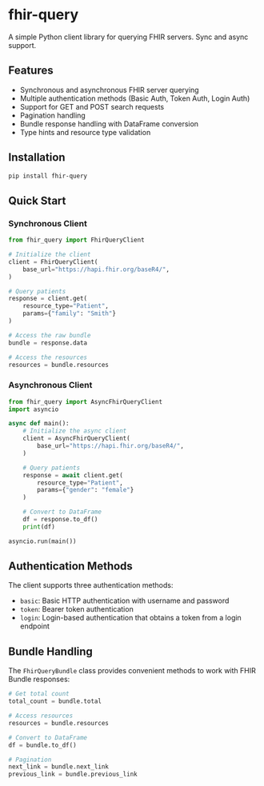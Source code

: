 # fhir-query

A simple Python client library for querying FHIR servers. Sync and async support.

## Features

- Synchronous and asynchronous FHIR server querying
- Multiple authentication methods (Basic Auth, Token Auth, Login Auth)
- Support for GET and POST search requests
- Pagination handling
- Bundle response handling with DataFrame conversion
- Type hints and resource type validation

## Installation

```bash
pip install fhir-query
```

## Quick Start

### Synchronous Client

```python
from fhir_query import FhirQueryClient

# Initialize the client
client = FhirQueryClient(
    base_url="https://hapi.fhir.org/baseR4/",
)

# Query patients
response = client.get(
    resource_type="Patient",
    params={"family": "Smith"}
)

# Access the raw bundle
bundle = response.data

# Access the resources
resources = bundle.resources
```

### Asynchronous Client

```python
from fhir_query import AsyncFhirQueryClient
import asyncio

async def main():
    # Initialize the async client
    client = AsyncFhirQueryClient(
        base_url="https://hapi.fhir.org/baseR4/",
    )

    # Query patients
    response = await client.get(
        resource_type="Patient",
        params={"gender": "female"}
    )

    # Convert to DataFrame
    df = response.to_df()
    print(df)

asyncio.run(main())
```

## Authentication Methods

The client supports three authentication methods:

- `basic`: Basic HTTP authentication with username and password
- `token`: Bearer token authentication
- `login`: Login-based authentication that obtains a token from a login endpoint

## Bundle Handling

The `FhirQueryBundle` class provides convenient methods to work with FHIR Bundle responses:

```python
# Get total count
total_count = bundle.total

# Access resources
resources = bundle.resources

# Convert to DataFrame
df = bundle.to_df()

# Pagination
next_link = bundle.next_link
previous_link = bundle.previous_link
```
